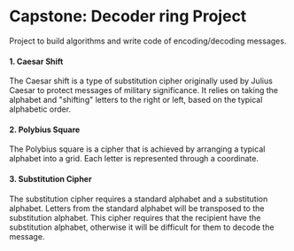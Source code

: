 # Capstone: Decoder ring Project

Project to build algorithms and write code of encoding/decoding messages.

#### 1. Caesar Shift

The Caesar shift is a type of substitution cipher originally used by Julius Caesar to protect messages of military significance. It relies on taking the alphabet and "shifting" letters to the right or left, based on the typical alphabetic order.

#### 2. Polybius Square

The Polybius square is a cipher that is achieved by arranging a typical alphabet into a grid. Each letter is represented through a coordinate.

#### 3. Substitution Cipher

The substitution cipher requires a standard alphabet and a substitution alphabet. Letters from the standard alphabet will be transposed to the substitution alphabet. This cipher requires that the recipient have the substitution alphabet, otherwise it will be difficult for them to decode the message.

